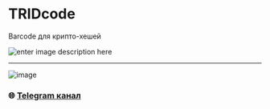 
# TRIDcode
Barcode для крипто-хешей

![enter image description here](http://sagleft.ru/projects/TRID/trid_code.png)

---

![image](https://github.com/Sagleft/Sagleft/raw/master/image.png)

### :globe_with_meridians: [Telegram канал](https://t.me/+VIvd8j6xvm9iMzhi)
